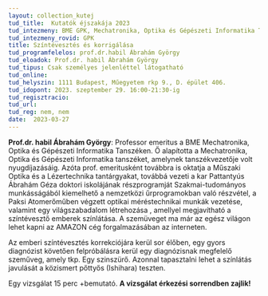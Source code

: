 ```yaml
---
layout: collection_kutej
tud_title:  Kutatók éjszakája 2023
tud_intezmeny: BME GPK, Mechatronika, Optika és Gépészeti Informatika Tanszék
tud_intezmeny_rovid: GPK
title: Színtévesztés és korrigálása
tud_programfelelos: prof.dr.habil Ábrahám György
tud_eloadok: Prof.dr. habil Ábrahám György
tud_tipus: Csak személyes jelenléttel látogatható
tud_online: 
tud_helyszin: 1111 Budapest, Műegyetem rkp 9., D. épület 406.
tud_idopont: 2023. szeptember 29. 16:00-21:30-ig
tud_regisztracio: 
tud_url: 
tud_reg: nem, nem
date:  2023-03-27
---
```


**Prof.dr. habil Ábrahám György**: Professor emeritus a BME Mechatronika, Optika és Gépészeti Informatika Tanszéken. Ő alapította a Mechatronika, Optika és Gépészeti Informatika tanszéket, amelynek tanszékvezetője volt nyugdíjazásáig. Azóta prof. emeritusként továbbra is oktatja a Műszaki Optika és a Lézertechnika tantárgyakat, továbbá vezeti a kar Pattantyús Ábrahám Géza doktori iskolájának részprogramját  Szakmai-tudományos munkásságából kiemelhető a nemzetközi űrprogramokban való részvétel, a Paksi Atomerőműben végzett optikai méréstechnikai munkák vezetése, valamint egy világszabadalom létrehozása , amellyel megjavítható a színtévesztő emberek színlátása. A szemüveget ma már az egész világon lehet kapni az AMAZON cég forgalmazásában az interneten.


Az emberi színtévesztés korrekciójára kerül sor élőben, egy gyors diagnózist követően felpróbálásra kerül egy diagnózisnak megfelelő szeműveg, amely tkp. Egy szinszürő. Azonnal tapasztalni lehet a színlátás javulását a közismert pőttyős (Ishihara) teszten.


Egy vizsgálat 15 perc +bemutató. **A vizsgálat érkezési sorrendben zajlik!**
